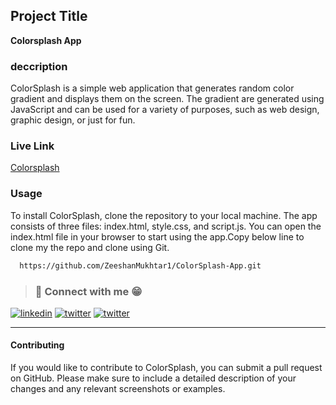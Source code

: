 ## Project Title

**Colorsplash App**

### deccription

ColorSplash is a simple web application that generates random color gradient and displays them on the screen. The gradient are generated using JavaScript and can be used for a variety of purposes, such as web design, graphic design, or just for fun.

### Live Link

[Colorsplash](https://zeeshanmukhtar1.github.io/ColorSplash-App/)

### Usage

To install ColorSplash, clone the repository to your local machine. The app consists of three files: index.html, style.css, and script.js. You can open the index.html file in your browser to start using the app.Copy below line to clone my the repo and clone using Git.

```bash
  https://github.com/ZeeshanMukhtar1/ColorSplash-App.git
```

> ### 🔗 Connect with me :grin:

[![linkedin](https://img.shields.io/badge/linkedin-0A66C2?style=for-the-badge&logo=linkedin&logoColor=white)](https://twitter.com/ZeshanMukhtar01)
[![twitter](https://img.shields.io/badge/twitter-1DA1F2?style=for-the-badge&logo=twitter&logoColor=white)](https://twitter.com/ZeshanMukhtar01)
[![twitter](https://img.shields.io/badge/Instagram-E4405F?style=for-the-badge&logo=instagram&logoColor=white)](https://www.instagram.com/zeshanmukhtar01/)

---

#### Contributing

If you would like to contribute to ColorSplash, you can submit a pull request on GitHub. Please make sure to include a detailed description of your changes and any relevant screenshots or examples.
